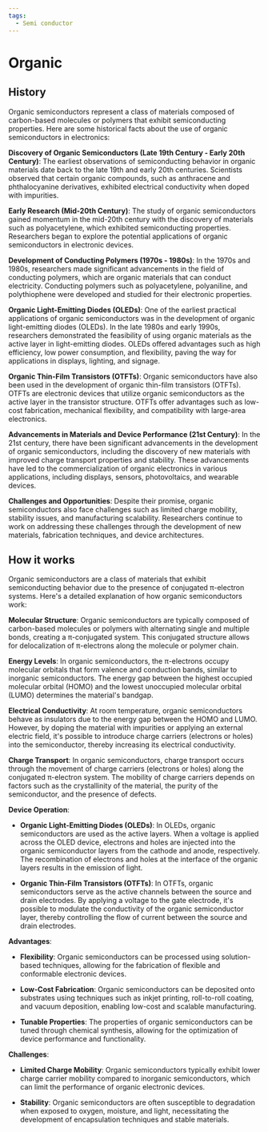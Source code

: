 ```yaml
---
tags:
  - Semi conductor
---
```


# Organic

## History

Organic semiconductors represent a class of materials composed of carbon-based molecules or polymers that exhibit semiconducting properties. Here are some historical facts about the use of organic semiconductors in electronics:

**Discovery of Organic Semiconductors (Late 19th Century - Early 20th Century)**: The earliest observations of semiconducting behavior in organic materials date back to the late 19th and early 20th centuries. Scientists observed that certain organic compounds, such as anthracene and phthalocyanine derivatives, exhibited electrical conductivity when doped with impurities.

**Early Research (Mid-20th Century)**: The study of organic semiconductors gained momentum in the mid-20th century with the discovery of materials such as polyacetylene, which exhibited semiconducting properties. Researchers began to explore the potential applications of organic semiconductors in electronic devices.

**Development of Conducting Polymers (1970s - 1980s)**: In the 1970s and 1980s, researchers made significant advancements in the field of conducting polymers, which are organic materials that can conduct electricity. Conducting polymers such as polyacetylene, polyaniline, and polythiophene were developed and studied for their electronic properties.

**Organic Light-Emitting Diodes (OLEDs)**: One of the earliest practical applications of organic semiconductors was in the development of organic light-emitting diodes (OLEDs). In the late 1980s and early 1990s, researchers demonstrated the feasibility of using organic materials as the active layer in light-emitting diodes. OLEDs offered advantages such as high efficiency, low power consumption, and flexibility, paving the way for applications in displays, lighting, and signage.

**Organic Thin-Film Transistors (OTFTs)**: Organic semiconductors have also been used in the development of organic thin-film transistors (OTFTs). OTFTs are electronic devices that utilize organic semiconductors as the active layer in the transistor structure. OTFTs offer advantages such as low-cost fabrication, mechanical flexibility, and compatibility with large-area electronics.

**Advancements in Materials and Device Performance (21st Century)**: In the 21st century, there have been significant advancements in the development of organic semiconductors, including the discovery of new materials with improved charge transport properties and stability. These advancements have led to the commercialization of organic electronics in various applications, including displays, sensors, photovoltaics, and wearable devices.

**Challenges and Opportunities**: Despite their promise, organic semiconductors also face challenges such as limited charge mobility, stability issues, and manufacturing scalability. Researchers continue to work on addressing these challenges through the development of new materials, fabrication techniques, and device architectures.

## How it works

Organic semiconductors are a class of materials that exhibit semiconducting behavior due to the presence of conjugated π-electron systems. Here's a detailed explanation of how organic semiconductors work:

**Molecular Structure**: Organic semiconductors are typically composed of carbon-based molecules or polymers with alternating single and multiple bonds, creating a π-conjugated system. This conjugated structure allows for delocalization of π-electrons along the molecule or polymer chain.

**Energy Levels**: In organic semiconductors, the π-electrons occupy molecular orbitals that form valence and conduction bands, similar to inorganic semiconductors. The energy gap between the highest occupied molecular orbital (HOMO) and the lowest unoccupied molecular orbital (LUMO) determines the material's bandgap.

**Electrical Conductivity**: At room temperature, organic semiconductors behave as insulators due to the energy gap between the HOMO and LUMO. However, by doping the material with impurities or applying an external electric field, it's possible to introduce charge carriers (electrons or holes) into the semiconductor, thereby increasing its electrical conductivity.

**Charge Transport**: In organic semiconductors, charge transport occurs through the movement of charge carriers (electrons or holes) along the conjugated π-electron system. The mobility of charge carriers depends on factors such as the crystallinity of the material, the purity of the semiconductor, and the presence of defects.

**Device Operation**:

   - **Organic Light-Emitting Diodes (OLEDs)**: In OLEDs, organic semiconductors are used as the active layers. When a voltage is applied across the OLED device, electrons and holes are injected into the organic semiconductor layers from the cathode and anode, respectively. The recombination of electrons and holes at the interface of the organic layers results in the emission of light.

   - **Organic Thin-Film Transistors (OTFTs)**: In OTFTs, organic semiconductors serve as the active channels between the source and drain electrodes. By applying a voltage to the gate electrode, it's possible to modulate the conductivity of the organic semiconductor layer, thereby controlling the flow of current between the source and drain electrodes.

**Advantages**:

   - **Flexibility**: Organic semiconductors can be processed using solution-based techniques, allowing for the fabrication of flexible and conformable electronic devices.

   - **Low-Cost Fabrication**: Organic semiconductors can be deposited onto substrates using techniques such as inkjet printing, roll-to-roll coating, and vacuum deposition, enabling low-cost and scalable manufacturing.

   - **Tunable Properties**: The properties of organic semiconductors can be tuned through chemical synthesis, allowing for the optimization of device performance and functionality.

**Challenges**:

   - **Limited Charge Mobility**: Organic semiconductors typically exhibit lower charge carrier mobility compared to inorganic semiconductors, which can limit the performance of organic electronic devices.

   - **Stability**: Organic semiconductors are often susceptible to degradation when exposed to oxygen, moisture, and light, necessitating the development of encapsulation techniques and stable materials.
